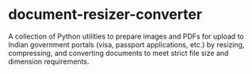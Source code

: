 # document-resizer-converter
A collection of Python utilities to prepare images and PDFs for upload to Indian government portals (visa, passport applications, etc.) by resizing, compressing, and converting documents to meet strict file size and dimension requirements.
